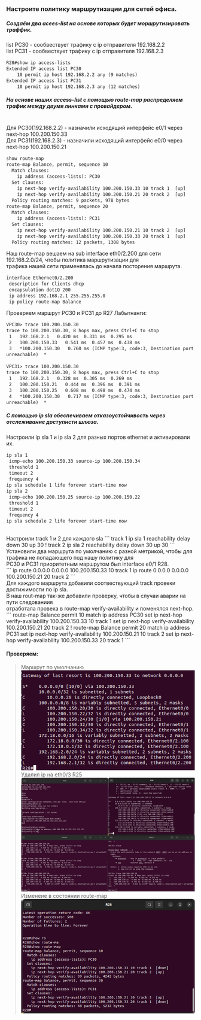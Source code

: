 ### Настроите политику маршрутизации для сетей офиса.<br>

##### Создаём два acees-list на основе которых будет моршрутизировать траффик.<br>
list PC30 - сообвествует трафику с ip отправителя 192.168.2.2<br>
list PC31 - сообвествует трафику с ip отправителя 192.168.2.3<br>

```
R28#show ip access-lists 
Extended IP access list PC30
    10 permit ip host 192.168.2.2 any (9 matches)
Extended IP access list PC31
    10 permit ip host 192.168.2.3 any (12 matches)
```
##### На основе наших access-list с помощью route-map распределяем трафик между двумя линками с провайдером.<br>
<br>
Для PC30(192.168.2.2) - назначили исходящий интерфейс e0/1 через next-hop 100.200.150.33<br>
Для PC31(192.168.2.3) - назначили исходящий интерфейс e0/0 через next-hop 100.200.150.21<br>

```
show route-map 
route-map Balance, permit, sequence 10
  Match clauses:
    ip address (access-lists): PC30 
  Set clauses:
    ip next-hop verify-availability 100.200.150.33 10 track 1  [up]
    ip next-hop verify-availability 100.200.150.21 20 track 2  [up]
  Policy routing matches: 9 packets, 978 bytes
route-map Balance, permit, sequence 20
  Match clauses:
    ip address (access-lists): PC31 
  Set clauses:
    ip next-hop verify-availability 100.200.150.21 10 track 2  [up]
    ip next-hop verify-availability 100.200.150.33 20 track 1  [up]
  Policy routing matches: 12 packets, 1308 bytes
```

Наш route-map вешаем на sub interface eth0/2.200 для сети 192.168.2.0/24, чтобы политика маршрутизации для<br> 
трафика нашей сети применялась до начала посторения маршрута.<br> 

```
interface Ethernet0/2.200
 description for Clients dhcp
 encapsulation dot1Q 200
 ip address 192.168.2.1 255.255.255.0
 ip policy route-map Balance
```
Проверяем маршрут PC30 и PC31 до R27 Лабытнанги:<br>
```
VPC30> trace 100.200.150.30
trace to 100.200.150.30, 8 hops max, press Ctrl+C to stop
 1   192.168.2.1   0.420 ms  0.331 ms  0.295 ms
 2   100.200.150.33   0.541 ms  0.457 ms  0.438 ms
 3   *100.200.150.30   0.760 ms (ICMP type:3, code:3, Destination port unreachable)  *

VPC31> trace 100.200.150.30
trace to 100.200.150.30, 8 hops max, press Ctrl+C to stop
 1   192.168.2.1   0.328 ms  0.305 ms  0.269 ms
 2   100.200.150.21   0.444 ms  0.396 ms  0.391 ms
 3   100.200.150.25   0.608 ms  0.498 ms  0.474 ms
 4   *100.200.150.30   0.717 ms (ICMP type:3, code:3, Destination port unreachable)  *
```

##### С помощью ip sla обеспечиваем отказоустойчивость через отслеживание доступнсти шлюза.<br>

Настроили ip sla 1 и ip sla 2 для разных портов ethernet и активировали их. 
```
ip sla 1
 icmp-echo 100.200.150.33 source-ip 100.200.150.34
 threshold 1
 timeout 2
 frequency 4
ip sla schedule 1 life forever start-time now
ip sla 2
 icmp-echo 100.200.150.25 source-ip 100.200.150.22
 threshold 1
 timeout 2
 frequency 4
ip sla schedule 2 life forever start-time now
```
<br>
Настроили track 1 и 2 для каждого sla
```
track 1 ip sla 1 reachability
 delay down 30 up 30
!
track 2 ip sla 2 reachability
 delay down 30 up 30
```
<br>
Установили два маршрута по умолчанию с разной метрикой, чтобы для трафика не попадающего под нашу политику для<br>PC30 и PC31 приоритетным маршрутом был interface e0/1 R28.<br>
```
ip route 0.0.0.0 0.0.0.0 100.200.150.33 10 track 1
ip route 0.0.0.0 0.0.0.0 100.200.150.21 20 track 2
```
<br>
Для каждого маршрута добавили соотвествующий track провеки достижимости по ip sla.<br>
В наш rout-map так-же добавили проверку, чтобы в случаи аварии на пути следованиия<br> 
отработала провека в route-map verify-availability и поменялся next-hop.<br>
```
route-map Balance permit 10
 match ip address PC30
 set ip next-hop verify-availability 100.200.150.33 10 track 1
 set ip next-hop verify-availability 100.200.150.21 20 track 2
!
route-map Balance permit 20
 match ip address PC31
 set ip next-hop verify-availability 100.200.150.21 10 track 2
 set ip next-hop verify-availability 100.200.150.33 20 track 1
```

#### Проверяем:<br>
>Маршрут по умолчанию<br>
![](R28_show_ip_route.png)<br>
>Удалил ip на eth0/3 R25<br>
![](R25_no_ip_address.png)<br>
>Изменеие в состоянии route-map<br>
![](R28_show_route_map.png)<br>


